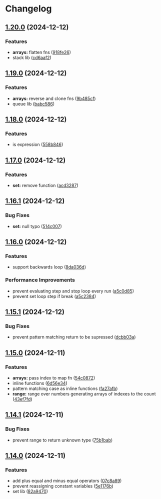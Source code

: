 # Changelog

## [1.20.0](https://github.com/pmqueiroz/umbra/compare/v1.19.0...v1.20.0) (2024-12-12)


### Features

* **arrays:** flatten fns ([918fe26](https://github.com/pmqueiroz/umbra/commit/918fe267702e6ccd175ad02a8c4524ebce9ef40f))
* stack lib ([cd6aaf2](https://github.com/pmqueiroz/umbra/commit/cd6aaf29be945921e334947e7b27b4e6090c66b6))

## [1.19.0](https://github.com/pmqueiroz/umbra/compare/v1.18.0...v1.19.0) (2024-12-12)


### Features

* **arrays:** reverse and clone fns ([9b485cf](https://github.com/pmqueiroz/umbra/commit/9b485cf9989cbcfc232f08a53126ffb8b9275987))
* queue lib ([babc586](https://github.com/pmqueiroz/umbra/commit/babc5860a72595043c7dfc6412bf454e5267e2e5))

## [1.18.0](https://github.com/pmqueiroz/umbra/compare/v1.17.0...v1.18.0) (2024-12-12)


### Features

* is expression ([558b846](https://github.com/pmqueiroz/umbra/commit/558b84669e6cab7df99fd8538cdc7b7829207099))

## [1.17.0](https://github.com/pmqueiroz/umbra/compare/v1.16.1...v1.17.0) (2024-12-12)


### Features

* **set:** remove function ([acd3287](https://github.com/pmqueiroz/umbra/commit/acd328719154bdf4848151642b1143045d1ce825))

## [1.16.1](https://github.com/pmqueiroz/umbra/compare/v1.16.0...v1.16.1) (2024-12-12)


### Bug Fixes

* **set:** null typo ([514c007](https://github.com/pmqueiroz/umbra/commit/514c007fc74ee0c6200014a91361c8de8eb6b26f))

## [1.16.0](https://github.com/pmqueiroz/umbra/compare/v1.15.1...v1.16.0) (2024-12-12)


### Features

* support backwards loop ([8da036d](https://github.com/pmqueiroz/umbra/commit/8da036de39f2484a86ee206a9f643b57f5854b23))


### Performance Improvements

* prevent evaluating step and stop loop every run ([a5c0d85](https://github.com/pmqueiroz/umbra/commit/a5c0d85a5673da17da420a87071d285766482496))
* prevent set loop step if break ([a5c2384](https://github.com/pmqueiroz/umbra/commit/a5c2384dcc62f857a3d8c33236b6073834a2db57))

## [1.15.1](https://github.com/pmqueiroz/umbra/compare/v1.15.0...v1.15.1) (2024-12-12)


### Bug Fixes

* prevent pattern matching return to be supressed ([dcbb03a](https://github.com/pmqueiroz/umbra/commit/dcbb03af19c4979fadd3412e523ff5089537506d))

## [1.15.0](https://github.com/pmqueiroz/umbra/compare/v1.14.1...v1.15.0) (2024-12-11)


### Features

* **arrays:** pass index to map fn ([54c0872](https://github.com/pmqueiroz/umbra/commit/54c08722aa29a8ce0e62c9788200a8149708f72a))
* inline functions ([6d56e34](https://github.com/pmqueiroz/umbra/commit/6d56e34822409dfcc03674ee39e38d4665e4fa22))
* pattern matching case as inline functions ([fa27afb](https://github.com/pmqueiroz/umbra/commit/fa27afb8b8889a98fd6ce55dcd474195e2acc5b3))
* **range:** range over numbers generating arrays of indexes to the count ([43ef7fd](https://github.com/pmqueiroz/umbra/commit/43ef7fd391c5530e66de7296c5166ecf6cb915db))

## [1.14.1](https://github.com/pmqueiroz/umbra/compare/v1.14.0...v1.14.1) (2024-12-11)


### Bug Fixes

* prevent range to return unknown type ([75b1bab](https://github.com/pmqueiroz/umbra/commit/75b1bab16f2ac899e95962b50e50344ceaf3deca))

## [1.14.0](https://github.com/pmqueiroz/umbra/compare/1.13.0...v1.14.0) (2024-12-11)


### Features

* add plus equal and minus equal operators ([07c8a89](https://github.com/pmqueiroz/umbra/commit/07c8a899f0030ba106a0febf13cc3e33883594ce))
* prevent reassigning constant variables ([5e1176b](https://github.com/pmqueiroz/umbra/commit/5e1176b11fd05a244785b39683587fe70b093bc1))
* set lib ([82a9470](https://github.com/pmqueiroz/umbra/commit/82a94702a7e5ba349bb4a6244eafb2bc10501a9a))
